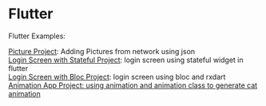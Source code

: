 # Flutter
Flutter Examples:

<a href="https://github.com/SevkiBekir/Flutter/tree/master/pics"> Picture Project</a>: Adding Pictures from network using json
<br/>
<a href="https://github.com/SevkiBekir/Flutter/tree/master/login_with_stateful"> Login Screen with Stateful Project</a>: login screen using stateful widget in flutter
<br/>
<a href="https://github.com/SevkiBekir/Flutter/tree/master/login_with_bloc"> Login Screen with Bloc Project</a>: login screen using bloc and rxdart
<br/>
<a href="https://github.com/SevkiBekir/Flutter/tree/master/animation"> Animation App Project: using animation and animation class to generate cat animation
